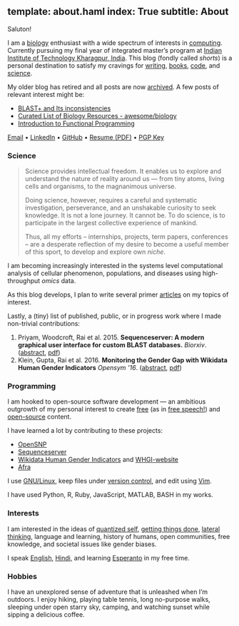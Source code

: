 template: about.haml
index: True
subtitle: About
---
<p> </p>

Saluton!

I am a [biology](science.html) enthusiast with a wide spectrum of interests in
[computing](programming.html). Currently pursuing my final year of integrated
master’s program at [Indian Institute of Technology Kharagpur,
India](http://iitkgp.ac.in). This blog (fondly called *shorts*) is a personal
destination to satisfy my cravings for [writing](http://quora.com),
[books](books.html), [code](/programming.html), and
[science](/science.html).

My older blog has retired and all posts are now [archived](/old/index.html).
A few posts of relevant interest might be:

* [BLAST+ and Its inconsistencies](http://vivekiitkgp.github.io/old/blog/blast-and-its-inconsistencies.html)
* [Curated List of Biology Resources - awesome/biology](http://vivekiitkgp.github.io/old/blog/curated-list-of-biology-resources.html)
* [Introduction to Functional Programming](http://vivekiitkgp.github.io/old/blog/introduction-to-functional-programming.html)

[Email](mailto:vivekrai.iitkgp@gmail.com) • [LinkedIn](https://www.linkedin.com/in/vivek-rai) • [GitHub](http://github.com/vivekiitkgp) • [Resume (PDF)](https://github.com/vivekiitkgp/resume/raw/master/resume.pdf) • [PGP Key](http://pgp.mit.edu/pks/lookup?op=get&search=0x918E0EF6820BA5F1)

### Science

> Science provides intellectual freedom. It enables us to explore and understand
the nature of reality around us — from tiny atoms, living cells and organisms,
to the magnanimous universe.
>
> Doing science, however, requires a careful and systematic investigation,
perseverance, and an unshakable curiosity to seek knowledge. It is not a lone
journey. It cannot be. To do science, is to participate in the largest
collective experience of mankind.
>
> Thus, all my efforts – internships, projects, term papers,
conferences – are a desperate reflection of my desire to become a useful member
of this sport, to develop and explore own *niche*.

I am becoming increasingly interested in the systems level computational
analysis of cellular phenomenon, populations, and diseases using high-throughput
*omics* data.

As this blog develops, I plan to write several primer
[articles](science.html) on my topics of interest.

Lastly, a (tiny) list of published, public, or in progress work where I made
non-trivial contributions:

1. Priyam, Woodcroft, Rai et al. 2015. **Sequenceserver: A modern graphical user interface for custom BLAST databases.** *Biorxiv*. ([abstract](http://www.biorxiv.org/content/early/2015/11/27/033142), [pdf](http://www.biorxiv.org/content/biorxiv/early/2015/11/27/033142.full.pdf))
2. Klein, Gupta, Rai et al. 2016. **Monitoring the Gender Gap with Wikidata Human Gender Indicators**  *Opensym '16*. ([abstract](http://www.opensym.org/2016/08/16/monitoring-the-gender-gap-with-wikidata-human-gender-indicators/), [pdf](http://whgi.wmflabs.org/monitoring-gender-gap.pdf))

### Programming

I am hooked to open-source software development — an ambitious outgrowth of my
personal interest to create [free](https://www.gnu.org/philosophy/free-sw.html)
(as in [free speech!](http://c2.com/cgi/wiki?FreeAsInBeer)) and
[open-source](http://c2.com/cgi/wiki?OpenSource) content.

I have learned a lot by contributing to these projects:

* [OpenSNP](https://opensnp.org)
* [Sequenceserver](https://github.com/wurlmab/sequenceserver)
* [Wikidata Human Gender Indicators](http://whgi.wmflabs.org/) and [WHGI-website](https://github.com/hargup/WIGI-website)
* [Afra](https://github.com/wurlmab/afra)

I use [GNU/Linux](https://www.debian.org/releases/squeeze/i386/ch01s02.html.en),
keep files under [version control](https://git-scm.com/), and edit using
[Vim](http://vim.org).

I have used Python, R, Ruby, JavaScript, MATLAB, BASH in my works.

### Interests

I am interested in the ideas of [quantized
self](https://en.wikipedia.org/wiki/Quantified_Self), [getting things
done](https://en.wikipedia.org/wiki/Getting_Things_Done), [lateral
thinking](https://en.wikipedia.org/wiki/Lateral_thinking), language and
learning, history of humans, open communities, free knowledge, and societal
issues like gender biases.

I speak [English](https://en.wikipedia.org/wiki/English_language),
[Hindi](https://en.wikipedia.org/wiki/Hindi), and learning
[Esperanto](https://en.wikipedia.org/wiki/Esperanto) in my free time.

### Hobbies

I have an unexplored sense of adventure that is unleashed when I’m outdoors.
I enjoy hiking, playing table tennis, long no-purpose walks, sleeping under open
starry sky, camping, and watching sunset while sipping a delicious coffee.
